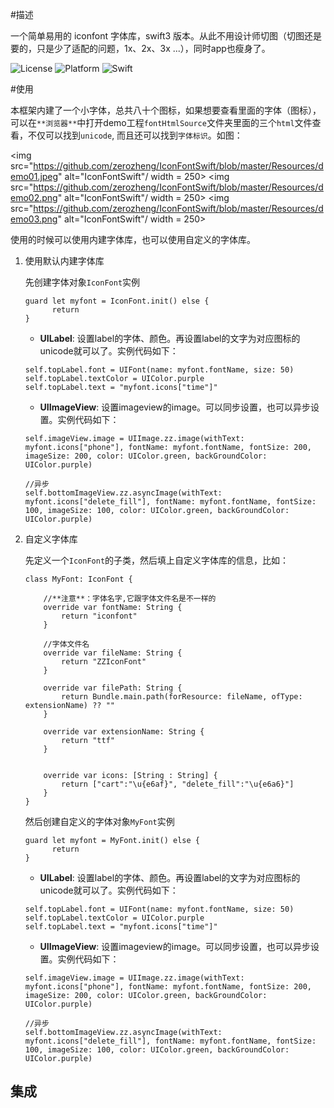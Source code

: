 #描述

一个简单易用的 iconfont 字体库，swift3 版本。从此不用设计师切图（切图还是要的，只是少了适配的问题，1x、2x、3x ...），同时app也瘦身了。

![License](https://img.shields.io/cocoapods/l/ImagePicker.svg?style=flat)
![Platform](https://img.shields.io/cocoapods/p/ImagePicker.svg?style=flat)
![Swift](https://img.shields.io/badge/%20in-swift%203.0-orange.svg)

#使用

本框架内建了一个小字体，总共八十个图标，如果想要查看里面的字体（图标），可以在`**浏览器**`中打开demo工程`fontHtmlSource`文件夹里面的三个`html`文件查看，不仅可以找到`unicode`, 而且还可以找到`字体标识`。如图：

<img src="https://github.com/zerozheng/IconFontSwift/blob/master/Resources/demo01.jpeg" alt="IconFontSwift"/ width = 250>
<img src="https://github.com/zerozheng/IconFontSwift/blob/master/Resources/demo02.png" alt="IconFontSwift"/ width = 250>
<img src="https://github.com/zerozheng/IconFontSwift/blob/master/Resources/demo03.png" alt="IconFontSwift"/ width = 250>


使用的时候可以使用内建字体库，也可以使用自定义的字体库。

1. 使用默认内建字体库
	
	先创建字体对象`IconFont`实例
	
	```
	guard let myfont = IconFont.init() else {
		  return
	}
	```
	
	* **UILabel**: 设置label的字体、颜色。再设置label的文字为对应图标的unicode就可以了。实例代码如下：
	
	```
	self.topLabel.font = UIFont(name: myfont.fontName, size: 50)
	self.topLabel.textColor = UIColor.purple
	self.topLabel.text = "myfont.icons["time"]"
	```
	
	* **UIImageView**: 设置imageview的image。可以同步设置，也可以异步设置。实例代码如下：
	
	
	```
	self.imageView.image = UIImage.zz.image(withText: myfont.icons["phone"], fontName: myfont.fontName, fontSize: 200, imageSize: 200, color: UIColor.green, backGroundColor: UIColor.purple)
	        
	//异步
	self.bottomImageView.zz.asyncImage(withText: myfont.icons["delete_fill"], fontName: myfont.fontName, fontSize: 100, imageSize: 100, color: UIColor.green, backGroundColor: UIColor.purple)
	```
	

2. 自定义字体库
	
	先定义一个`IconFont`的子类，然后填上自定义字体库的信息，比如：
	
	```
	class MyFont: IconFont {
	    
	    //**注意**：字体名字,它跟字体文件名是不一样的
	    override var fontName: String {
	        return "iconfont"
	    }
	    
	    //字体文件名
	    override var fileName: String {
	        return "ZZIconFont"
	    }
	    
	    override var filePath: String {
	        return Bundle.main.path(forResource: fileName, ofType: extensionName) ?? ""
	    }
	    
	    override var extensionName: String {
	        return "ttf"
	    }
	    
	    
	    override var icons: [String : String] {
	        return ["cart":"\u{e6af}", "delete_fill":"\u{e6a6}"]
	    }
	}
	```
	
	然后创建自定义的字体对象`MyFont`实例
	
	```
	guard let myfont = MyFont.init() else {
		  return
	}
	```
	
	* **UILabel**: 设置label的字体、颜色。再设置label的文字为对应图标的unicode就可以了。实例代码如下：
	
	```
	self.topLabel.font = UIFont(name: myfont.fontName, size: 50)
	self.topLabel.textColor = UIColor.purple
	self.topLabel.text = "myfont.icons["time"]"
	```
	
	* **UIImageView**: 设置imageview的image。可以同步设置，也可以异步设置。实例代码如下：
	
	```
	self.imageView.image = UIImage.zz.image(withText: myfont.icons["phone"], fontName: myfont.fontName, fontSize: 200, imageSize: 200, color: UIColor.green, backGroundColor: UIColor.purple)
	        
	//异步
	self.bottomImageView.zz.asyncImage(withText: myfont.icons["delete_fill"], fontName: myfont.fontName, fontSize: 100, imageSize: 100, color: UIColor.green, backGroundColor: UIColor.purple)
	```


## 集成

